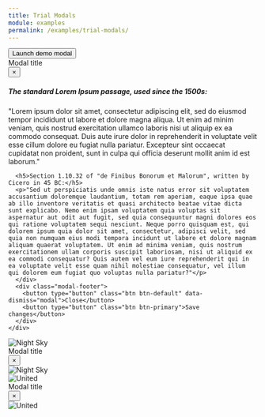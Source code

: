 ```yaml
---
title: Trial Modals
module: examples
permalink: /examples/trial-modals/
---
```


<!-- Button trigger modal -->
<button type="button" class="btn btn-primary" data-toggle="modal" data-target="#exampleModal-text">
  Launch demo modal
</button>

<!-- Modal -->
<div class="modal fade" id="exampleModal-text" tabindex="-1" role="dialog" aria-labelledby="exampleModalLabel" aria-hidden="true">
  <div class="modal-dialog" role="document">
    <div class="modal-content">
      <div class="modal-header">
        <div class="modal-title" id="exampleModalLabel">Modal title</div>
        <button type="button" class="close" data-dismiss="modal" aria-label="Close">
          <span aria-hidden="true">&times;</span>
        </button>
      </div>
      <div class="modal-body">
      <h5>The standard Lorem Ipsum passage, used since the 1500s:</h5>
      <p>"Lorem ipsum dolor sit amet, consectetur adipiscing elit, sed do eiusmod tempor incididunt ut labore et dolore magna aliqua. Ut enim ad minim veniam, quis nostrud exercitation ullamco laboris nisi ut aliquip ex ea commodo consequat. Duis aute irure dolor in reprehenderit in voluptate velit esse cillum dolore eu fugiat nulla pariatur. Excepteur sint occaecat cupidatat non proident, sunt in culpa qui officia deserunt mollit anim id est laborum."</p>

      <h5>Section 1.10.32 of "de Finibus Bonorum et Malorum", written by Cicero in 45 BC:</h5>
      <p>"Sed ut perspiciatis unde omnis iste natus error sit voluptatem accusantium doloremque laudantium, totam rem aperiam, eaque ipsa quae ab illo inventore veritatis et quasi architecto beatae vitae dicta sunt explicabo. Nemo enim ipsam voluptatem quia voluptas sit aspernatur aut odit aut fugit, sed quia consequuntur magni dolores eos qui ratione voluptatem sequi nesciunt. Neque porro quisquam est, qui dolorem ipsum quia dolor sit amet, consectetur, adipisci velit, sed quia non numquam eius modi tempora incidunt ut labore et dolore magnam aliquam quaerat voluptatem. Ut enim ad minima veniam, quis nostrum exercitationem ullam corporis suscipit laboriosam, nisi ut aliquid ex ea commodi consequatur? Quis autem vel eum iure reprehenderit qui in ea voluptate velit esse quam nihil molestiae consequatur, vel illum qui dolorem eum fugiat quo voluptas nulla pariatur?"</p>
      </div>
      <div class="modal-footer">
        <button type="button" class="btn btn-default" data-dismiss="modal">Close</button>
        <button type="button" class="btn btn-primary">Save changes</button>
      </div>
    </div>
  </div>
</div>



<!-- Image trigger modal -->
<div class="modal-image">
  <img src="https://d2v9y0dukr6mq2.cloudfront.net/video/thumbnail/YWAdzU2/night-sky-005-a-star-field-twinkles-in-a-night-sky-loop_hf3owvebl_thumbnail-full01.png" alt="Night Sky"  data-toggle="modal" data-target="#exampleModal-image-light">
</div>

<!-- Modal -->
<div class="modal fade" id="exampleModal-image-light" tabindex="-1" role="dialog" aria-labelledby="exampleModalLabel" aria-hidden="true">
  <div class="modal-dialog" role="document">
    <div class="modal-content">
      <div class="modal-header">
        <div class="modal-title" id="exampleModalLabel">Modal title</div>
        <button type="button" class="close" data-dismiss="modal" aria-label="Close">
          <span aria-hidden="true">&times;</span>
        </button>
      </div>
      <div class="modal-body">
      <div class="image">
        <img src="https://d2v9y0dukr6mq2.cloudfront.net/video/thumbnail/YWAdzU2/night-sky-005-a-star-field-twinkles-in-a-night-sky-loop_hf3owvebl_thumbnail-full01.png" class="img-responsive" alt="Night Sky">
      </div>
      </div>
    </div>
  </div>
</div>

<div class="modal-image">
  <img src="https://bootswatch.com/3/united/thumbnail.png" alt="United"  data-toggle="modal" data-target="#exampleModal-image-dark">
</div>

<!-- Modal -->
<div class="modal fade" id="exampleModal-image-dark" tabindex="-1" role="dialog" aria-labelledby="exampleModalLabel" aria-hidden="true">
  <div class="modal-dialog" role="document">
    <div class="modal-content">
      <div class="modal-header">
        <div class="modal-title" id="exampleModalLabel">Modal title</div>
        <button type="button" class="close" data-dismiss="modal" aria-label="Close">
          <span aria-hidden="true">&times;</span>
        </button>
      </div>
      <div class="modal-body">
      <div class="image">
        <img src="https://bootswatch.com/3/united/thumbnail.png" class="img-responsive" alt="United">
      </div>
      </div>
    </div>
  </div>
</div>
